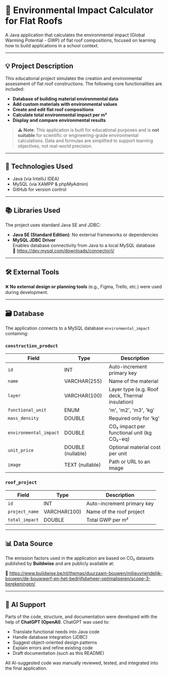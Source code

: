 # 🌱 Environmental Impact Calculator for Flat Roofs

A Java application that calculates the environmental impact (Global Warming Potential - GWP) of flat roof compositions, focused on learning how to build applications in a school context.

---

## 💡 Project Description

This educational project simulates the creation and environmental assessment of flat roof constructions. The following core functionalities are included:

- **Database of building material environmental data**
- **Add custom materials with environmental values**
- **Create and edit flat roof compositions**
- **Calculate total environmental impact per m²**
- **Display and compare environmental results**

> ⚠️ **Note**: This application is built for educational purposes and is **not suitable** for scientific or engineering-grade environmental calculations. Data and formulas are simplified to support learning objectives, not real-world precision.

---

## 🧰 Technologies Used

- Java (via IntelliJ IDEA)
- MySQL (via XAMPP & phpMyAdmin)
- GitHub for version control

---

## 📚 Libraries Used

The project uses standard Java SE and JDBC:

- **Java SE (Standard Edition)**: No external frameworks or dependencies
- **MySQL JDBC Driver**  
  Enables database connectivity from Java to a local MySQL database  
  🔗 https://dev.mysql.com/downloads/connector/j/

---

## 🛠️ External Tools

❌ **No external design or planning tools** (e.g., Figma, Trello, etc.) were used during development.

---

## 🗃️ Database

The application connects to a MySQL database `environmental_impact` containing:

### `construction_product`
| Field               | Type         | Description                                      |
|---------------------|--------------|--------------------------------------------------|
| `id`                | INT          | Auto-increment primary key                      |
| `name`              | VARCHAR(255) | Name of the material                            |
| `layer`             | VARCHAR(100) | Layer type (e.g. Roof deck, Thermal insulation) |
| `functional_unit`   | ENUM         | 'm', 'm2', 'm3', 'kg'                            |
| `mass_density`      | DOUBLE       | Required only for 'kg'                          |
| `environmental_impact` | DOUBLE   | CO₂ impact per functional unit (kg CO₂-eq)      |
| `unit_price`        | DOUBLE (nullable) | Optional material cost per unit           |
| `image`             | TEXT (nullable) | Path or URL to an image                    |

### `roof_project`
| Field               | Type         | Description                      |
|---------------------|--------------|----------------------------------|
| `id`                | INT          | Auto-increment primary key      |
| `project_name`      | VARCHAR(100) | Name of the roof project        |
| `total_impact`      | DOUBLE       | Total GWP per m²                |

---

## 📊 Data Source

The emission factors used in the application are based on CO₂ datasets published by **Buildwise** and are publicly available at:

🔗 https://www.buildwise.be/nl/themas/duurzaam-bouwen/milieuvriendelijk-bouwen/de-bouwwerf-en-het-bedrijfsbeheer-optimaliseren/scope-3-berekeningen/

---

## 🤖 AI Support

Parts of the code, structure, and documentation were developed with the help of **ChatGPT (OpenAI)**. ChatGPT was used to:
- Translate functional needs into Java code
- Handle database integration (JDBC)
- Suggest object-oriented design patterns
- Explain errors and refine existing code
- Draft documentation (such as this README)

All AI-suggested code was manually reviewed, tested, and integrated into the final application.